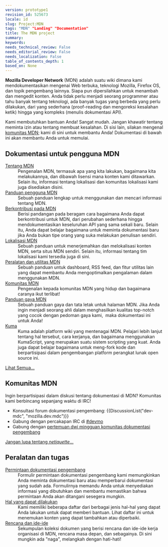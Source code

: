 ```yaml
---
version: prototype1
revision_id: 525673
locale: id
slug: Project:MDN
tags: "MDN" "Landing" "Documentation"
title: The MDN project
summary: 
keywords: 
needs_technical_review: False
needs_editorial_review: False
needs_localization: False
table_of_contents_depth: 1
based_on: None
---
```

<p><span id="result_box" lang="id"><strong><span class="hps">Mozilla</span> </strong><span class="hps atn"><strong>Developer Network</strong> (</span><span>MDN</span><span>)</span> <span class="hps">adalah</span> suatu <span class="hps">wiki</span> <span class="hps">dimana kami</span> <span class="hps">mendokumentasikan mengenai</span> <span class="hps">Web</span> <span class="hps">terbuka</span><span>,</span> <span class="hps">teknologi</span> <span class="hps">Mozilla</span><span>,</span> <span class="hps">Firefox</span> <span class="hps">OS</span><span>,</span> <span class="hps">dan topik</span> <span class="hps">pengembang</span> <span class="hps">lainnya</span><span>.</span> <span class="hps">Siapa pun</span> <span class="hps">dipersilahkan untuk</span> <span class="hps">menambah dan mengedit</span> <span class="hps">konten</span><span>.</span> <span class="hps">Anda tidak perlu</span> <span class="hps">menjadi seorang programmer</span> <span class="hps">atau</span> <span class="hps">tahu banyak tentang</span> <span class="hps">teknologi</span><span>, ada banyak</span> <span class="hps">tugas yang berbeda</span> <span class="hps">yang perlu</span> <span class="hps">dilakukan</span><span>,</span> <span class="hps">dari yang sederhana</span> <span class="hps atn">(</span><span>proof</span><span class="atn">-</span><span>reading</span> <span class="hps">dan</span> <span class="hps">mengoreksi kesalahan ketik</span><span>)</span> <span class="hps">hingga yang kompleks</span> <span class="hps atn">(</span><span>menulis dokumentasi</span> <span class="hps">API</span><span>)</span><span>.</span> </span></p>
<p><span id="result_box" lang="id"><span class="hps">Kami membutuhkan</span> <span class="hps">bantuan Anda</span><span>!</span> <span class="hps">Sangat mudah</span><span>.</span> <span class="hps">Jangan khawatir</span> <span class="hps">tentang meminta</span> <span class="hps">izin atau</span> <span class="hps">tentang membuat</span> <span class="hps">kesalahan</span><span>.</span> <span class="hps">Di sisi lain</span><span>,</span> <span class="hps">silakan</span> <span class="hps">mengenal</span> <a href="/en-US/docs/Project:Community" title="/en-US/docs/Project:Community"><span class="hps">komunitas</span> <span class="hps">MDN</span></a><span>; kami</span> <span class="hps">di sini untuk membantu</span> <span class="hps">Anda</span><span>!</span> <span class="hps">Dokumentasi</span> <span class="hps">di bawah</span> ini akan membantu <span class="hps">Anda untuk memulai</span><span>.</span></span></p>
<div class="row topicpage-table">
 <div class="section">
  <h2 class="Documentation" id="Documentation" name="Documentation">Dokumentasi untuk pengguna MDN</h2>
  <dl>
   <dt>
    <a href="/en-US/docs/Project:MDN/About" title="/en-US/docs/Project:About">Tentang MDN</a></dt>
   <dd>
    <span id="result_box" lang="id"><span class="hps">Pengenalan </span><span class="hps">MDN</span><span>,</span> <span class="hps">termasuk</span> <span class="hps">apa yang kita lakukan</span><span>,</span> <span class="hps">bagaimana kita melakukannya</span><span>,</span> <span class="hps">dan</span> dibawah<span class="hps"> lisensi mana </span><span class="hps">konten kami</span> <span class="hps">ditawarkan</span><span>.</span> <span class="hps">Selain itu,</span> <span class="hps">informasi tentang</span> <span class="hps">lokalisasi</span> <span class="hps">dan</span> komunitas <span class="hps">lokalisasi kami</span> juga <span class="hps">disediakan disini</span><span>.</span></span></dd>
   <dt>
    <a href="/en-US/docs/Project:MDN/User_guide" title="/en-US/docs/Project:MDN_user_guide">Panduan pengguna MDN</a></dt>
   <dd>
    <span id="result_box" lang="id"><span class="hps">Sebuah panduan lengkap untuk</span> <span class="hps">menggunakan</span> <span class="hps">dan</span> <span class="hps">mencari informasi tentang</span> <span class="hps">MDN</span><span>.</span> </span></dd>
   <dt>
    <a href="/en-US/docs/Project:MDN/Contributing" title="/en-US/docs/Project:Contributing_to_MDN">Berkontribusi pada MDN</a></dt>
   <dd>
    <span id="result_box" lang="id"><span class="hps">Berisi pandangan pada beragam </span><span class="hps">cara</span> bagaimana <span class="hps">Anda dapat berkontribusi untuk</span> <span class="hps">MDN</span><span>,</span> <span class="hps">dari perubahan</span> <span class="hps">sederhana hingga </span><span class="hps">mendokumentasikan</span> keseluruhan <span class="hps">API</span> <span class="hps">yang sama sekali baru</span><span>.</span> <span class="hps">Selain itu, Anda</span> <span class="hps">dapat belajar bagaimana</span> <span class="hps">untuk meminta</span> <span class="hps">dokumentasi</span> <span class="hps">baru</span> <span class="hps">jika Anda</span> <span class="hps">bukan tipe</span> <span class="hps">orang yang suka melakukan</span> <span class="hps">penulisan</span> <span class="hps">sendiri</span></span>.</dd>
   <dt>
    <a href="/en-US/docs/Project:MDN/Localizing" title="/en-US/docs/Project:MDN/Localizing">Lokalisasi MDN</a></dt>
   <dd>
    <span id="result_box" lang="id"><span class="hps">Sebuah panduan untuk</span> <span class="hps">menerjemahkan</span> <span class="hps">dan melokalisasi</span> <span class="hps">konten</span> <span class="hps">MDN</span><span>,</span> <span class="hps">serta</span> <span class="hps">situs</span> <span class="hps">MDN</span> <span class="hps">sendiri</span><span>.</span> <span class="hps">Selain itu, informasi</span> <span class="hps">tentang tim</span> <span class="hps">lokalisasi kami</span> tersedia juga <span class="hps">di sini.</span></span></dd>
   <dt>
    <a href="/en-US/docs/Project:MDN/Tools" title="/en-US/docs/Project:MDN/Tools">Peralatan dan utilitas MDN</a></dt>
   <dd>
    <span id="result_box" lang="id"><span class="hps">Sebuah panduan untuk</span> <span class="hps">dashboard</span><span>,</span> <span class="hps">RSS</span> <span class="hps">feed</span><span>,</span> <span class="hps">dan fitur</span> <span class="hps">utilitas</span> <span class="hps">lain yang dapat membantu</span> <span class="hps">Anda</span> <span class="hps">mengoptimalkan pengalaman</span> dalam </span><span id="result_box" lang="id">menggunakan <span class="hps">MDN</span></span>.</dd>
   <dt>
    <a href="/en-US/docs/Project:MDN/Community" title="/en-US/docs/Project:MDN/Community">Komunitas MDN</a></dt>
   <dd>
    <span id="result_box" lang="id"><span class="hps">Pengenalan</span> <span class="hps">kepada komunitas </span><span class="hps">MDN</span> yang <span class="hps">hidup</span> <span class="hps">dan bagaimana</span> caran<span class="hps">ya ikut terlibat</span><span>!</span></span></dd>
   <dt>
    <a href="/en-US/docs/Project:MDN/Style_guide" title="/en-US/docs/Project:MDN_style_guide">Panduan gaya MDN</a></dt>
   <dd>
    <span id="result_box" lang="id"><span class="hps">Sebuah panduan </span><span class="hps">gaya</span> <span class="hps">dan tata letak</span> <span class="hps">untuk halaman</span> <span class="hps">MDN</span><span>.</span> <span class="hps">Jika Anda</span> <span class="hps">ingin menjadi</span> <span class="hps">seorang ahli</span> dalam <span class="hps">menghasilkan</span> <span class="hps">kualitas</span> <span class="hps">top-notch</span> <span class="hps">yang cocok</span> dengan <span class="hps">pedoman</span> <span class="hps">gaya</span> <span class="hps">kami,&nbsp; maka </span><span class="hps">dokumentasi</span> ini <span class="hps">untuk Anda!</span></span></dd>
   <dt>
    <a href="/en-US/docs/Project:MDN/Kuma" title="/en-US/docs/Project:KumaScript_manual">Kuma</a></dt>
   <dd>
    <span id="result_box" lang="id"><span class="hps">Kuma</span> <span class="hps">adalah platform</span> <span class="hps">wiki</span> <span class="hps">yang mentenagai </span><span class="hps">MDN</span><span>.</span> <span class="hps">Pelajari</span> <span class="hps">lebih lanjut tentang</span> <span class="hps">hal tersebut</span><span>,</span> <span class="hps">cara kerjanya</span><span>,</span> <span class="hps">dan bagaimana menggunakan</span> <span class="hps">KumaScript</span><span>, yang merupakan suatu</span> <span class="hps">sistem</span> <span class="hps">scripting</span> <span class="hps">yang kuat</span><span>.</span> <span class="hps">Anda juga</span> <span class="hps">dapat belajar bagaimana</span> <span class="hps">untuk meng-fork </span><span class="hps">kode dan</span> <span class="hps">berpartisipasi dalam</span> <span class="hps">pengembangan</span> <span class="hps">platform perangkat lunak</span> <span class="hps">open source</span> <span class="hps">ini</span><span>.</span></span></dd>
  </dl>
  <p><span class="alllinks"><a href="/en-US/docs/tag/MDC_Project" title="/en-US/docs/tag/CSS">Lihat Semua...</a></span></p>
 </div>
 <div class="section">
  <h2 class="Community" id="Community" name="Community">Komunitas MDN</h2>
  <p><span id="result_box" lang="id"><span class="hps">Ingin</span> <span class="hps">berpartisipasi dalam</span> <span class="hps">diskusi tentang</span> <span class="hps">dokumentasi di</span> <span class="hps">MDN</span><span>?</span> <span class="hps">Komunitas kami</span> <span class="hps">berbincang</span> <span class="hps">sepanjang waktu</span> <span class="hps">di IRC</span><span>!</span> </span></p>
  <ul>
   <li><span id="result_box" lang="id"><span class="hps">Konsultasi</span> <span class="hps">forum</span> <span class="hps">dokumentasi pengembang</span></span>: {{DiscussionList("dev-mdc", "mozilla.dev.mdc")}}</li>
   <li><span id="result_box" lang="id"><span class="hps">Gabung dengan</span> <span class="hps">percakapan</span> <span class="hps">IRC</span> <span class="hps">di</span></span> <a href="irc://irc.mozilla.org/devmo" title="irc://irc.mozilla.org/devmo">#devmo</a></li>
   <li>Gabung dengan <a href="https://wiki.mozilla.org/MDN/Community_meetings/" title="https://wiki.mozilla.org/MDN/Community_meetings/">pertemuan dwi mingguan komunitas dokumentasi pengembang</a></li>
  </ul>
  <p><span class="alllinks"><a class="external" href="http://www.catb.org/~esr/faqs/smart-questions.html" title="http://www.catb.org/~esr/faqs/smart-questions.html">Jangan lupa tentang <em>netiquette</em>...</a></span></p>
  <h2 class="Tools" id="Tools" name="Tools">Peralatan dan tugas</h2>
  <dl>
   <dt>
    <a href="https://bugzilla.mozilla.org/form.doc" title="https://bugzilla.mozilla.org/form.doc"><span class="external">Permintaan dokumentasi pengembang</span></a></dt>
   <dd>
    <span id="result_box" lang="id"><span class="hps">Formulir permintaan</span> <span class="hps">dokumentasi pengembang</span> <span class="hps">kami memungkinkan Anda</span> <span class="hps">meminta</span> <span class="hps">dokumentasi</span> <span class="hps">baru atau</span> memperbarui <span class="hps">dokumentasi</span> <span class="hps">yang sudah ada</span><span>.</span> Formulirnya <span class="hps">memandu Anda</span> untuk men<span class="hps">yediakan</span> <span class="hps">informasi yang dibutuhkan</span> <span class="hps">dan</span> <span class="hps">membantu memastikan bahwa</span> <span class="hps">permintaan Anda</span> <span class="hps">akan ditangani</span> <span class="hps">sesegera mungkin</span><span>.</span></span></dd>
   <dt>
    <a href="/en-US/docs/Project:MDN/Things_to_do" title="/en-US/docs/Project:Things_to_do"><span id="result_box" lang="id"><span class="hps">Hal yang dapat dilakukan</span></span></a></dt>
   <dd>
    <span id="result_box" lang="id"><span class="hps">Kami memiliki</span> <span class="hps">beberapa daftar</span> <span class="hps">dari berbagai jenis</span> <span class="hps">hal-hal yang</span> <span class="hps">dapat Anda lakukan untuk</span> dapat memberi <span class="hps">bantuan</span><span>.</span> <span class="hps">Lihat</span> <span class="hps">daftar ini untuk</span> <span class="hps">menemukan konten</span> yang dapat <span class="hps">tambahkan</span> <span class="hps">atau diperbaiki</span><span>.</span></span></dd>
   <dt>
    <a href="/docs/Project:MDN/Plans" title="/docs/Project:MDN/Plans"><span id="result_box" lang="id"><span class="hps">Rencana</span> <span class="hps">dan ide-ide</span></span></a></dt>
   <dd>
    <span id="result_box" lang="id"><span class="hps">Sekumpulan </span><span class="hps">koleksi dokumen</span> yang berisi <span class="hps">rencana</span> <span class="hps">dan ide-ide</span> <span class="hps">kerja organisasi di </span><span class="hps">MDN</span><span>,</span> <span class="hps">rencana masa depan</span><span>,</span> <span class="hps">dan</span> <span class="hps">sebagainya</span><span>.</span> <span class="hps">Di sini</span> mungkin <span class="hps">ada</span> "<span class="hps">naga"</span><span>,</span> <span class="hps">melangkah dengan</span> <span class="hps">hati-hati!</span></span></dd>
  </dl>
  <ul>
  </ul>
 </div>
</div>
<p>&nbsp;</p>

